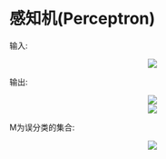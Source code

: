 # 感知机(Perceptron)

输入: 

<div align=center><img src="http://latex.codecogs.com/svg.latex?\inline&space;\dpi{120}&space;\bg_white&space;\large&space;x&space;=&space;[x_{1},x_{2},...,x_{n}]" /></div>

输出: 

<div align=center><img src="http://latex.codecogs.com/svg.latex?\dpi{120}&space;\bg_white&space;\large&space;y=\sum_{x=1}^{n}w_{i}\cdot&space;x_{i}&plus;d" /></div>

<div align=center><img src="http://latex.codecogs.com/svg.latex?\dpi{120}&space;\bg_white&space;\large&space;sign(x)=\left\{\begin{matrix}1&x>=0\\-1&x<0\end{matrix}" /></div>

M为误分类的集合:

<div align=center><img src="http://latex.codecogs.com/svg.latex?\dpi{120}&space;\large&space;L(w,b)=-\sum_{x_{i}\in&space;M}y_{i}(w\cdot&space;x_{i}&plus;b))" /></div>
